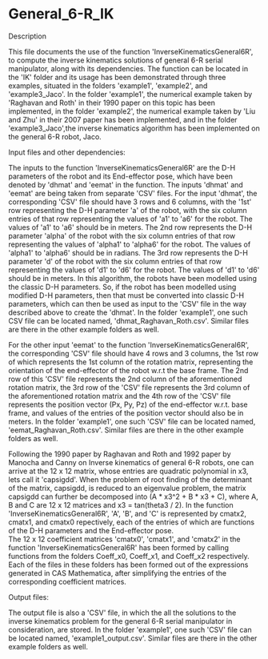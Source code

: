 # General_6-R_IK

Description
 
 This file documents the use of the function 'InverseKinematicsGeneral6R', to compute the inverse kinematics solutions of general 6-R serial manipulator, 
 along with its dependencies. The function can be located in the 'IK' folder and its usage has been demonstrated through three examples, situated in the 
 folders 'example1', 'example2', and 'example3_Jaco'. In the folder 'example1', the numerical example taken by 'Raghavan and Roth' in their 1990 paper on 
 this topic has been implemented, in the folder 'example2', the numerical example taken by 'Liu and Zhu' in their 2007 paper has been implemented, 
 and in the folder 'example3_Jaco',the inverse kinematics algorithm has been implemented on the general 6-R robot, Jaco. 

Input files and other dependencies:

The inputs to the function 'InverseKinematicsGeneral6R' are the D-H parameters of the robot and its End-effector pose, which have been denoted by 'dhmat' and 'eemat'
in the function. The inputs 'dhmat' and 'eemat' are being taken from separate 'CSV' files. For the input 'dhmat', the corresponding 'CSV' file should have 3 rows and 6 columns, with the '1st' row representing the D-H parameter 'a' of the robot, with the six column entries of that row representing the values of 'a1' to 'a6' for the robot. The values of 'a1' to 'a6' should be in meters. The 2nd row represents the D-H parameter 'alpha' of the robot with the six column entries of that row representing the values of 'alpha1' to 'alpha6' for the robot. The values of 'alpha1' to 'alpha6' should be in radians. The 3rd row represents the D-H parameter 'd' of the robot with the six column entries of that row representing the values of 'd1' to 'd6' for the robot. The values of 'd1' to 'd6' should be in meters. In this algorithm, the robots have been modelled using the classic D-H parameters. So, if the robot has been modelled using modified D-H parameters, then that must be converted into classic D-H parameters, which can then be used as input to the 'CSV' file in the way described above to create the 'dhmat'. In the folder 'example1', one such CSV file can be located named, 'dhmat_Raghavan_Roth.csv'. Similar files are there in the other example folders as well.

For the other input 'eemat' to the function 'InverseKinematicsGeneral6R', the corresponding 'CSV' file should have 4 rows and 3 columns, the 1st row of which represents the 1st column of the rotation matrix, representing the orientation of the end-effector  of the robot w.r.t the base frame. The 2nd row of this 'CSV' file
represents the 2nd column of the aforementioned rotation matrix, the 3rd row of the 'CSV' file represents the 3rd column of the aforementioned rotation matrix 
and the 4th row of the 'CSV' file represents the position vector (Px, Py, Pz) of the end-effector w.r.t. base frame, and values of the entries of the 
position vector should also be in meters. In the folder 'example1', one such 'CSV' file can be located named, 'eemat_Raghavan_Roth.csv'. Similar files are there in the other example folders as well.

Following the 1990 paper by Raghavan and Roth and 1992 paper by Manocha and Canny on Inverse kinematics of general 6-R robots, one can arrive at the 12 x 12 matrix, whose entries are quadratic polynomial in x3, lets call it 'capsigdd'. When the problem of root finding of the determinant of the matrix, capsigdd, is reduced to an eigenvalue problem, the matrix capsigdd can further be decomposed into (A * x3^2 + B * x3 + C), where A, B and C are 12 x 12 matrices and x3 = tan(theta3 / 2). In the function 'InverseKinematicsGeneral6R', 'A', 'B', and 'C' is represented by cmatx2, cmatx1, and cmatx0 repectively, each of the entries of which are functions of the D-H parameters and the End-effector pose.  
The 12 x 12 coefficient matrices 'cmatx0', 'cmatx1', and 'cmatx2' in the function 'InverseKinematicsGeneral6R' has been formed by calling functions from the folders 
Coeff_x0, Coeff_x1, and Coeff_x2 respectively. Each of the files in these folders has been formed out of the expressions generated in CAS Mathematica, after simplifying the entries of the corresponding coefficient matrices.

 Output files:

 The output file is also a 'CSV' file, in which the all the solutions to the inverse kinematics problem for the general 6-R serial manipulator in consideration,
 are stored. In the folder 'example1', one such 'CSV' file can be located named, 'example1_output.csv'. Similar files are there in the other example folders as well.

 
